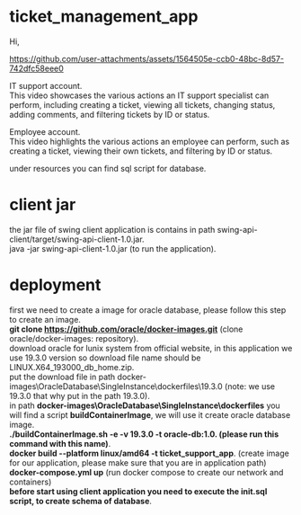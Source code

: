 # ticket_management_app

Hi,

https://github.com/user-attachments/assets/1564505e-ccb0-48bc-8d57-742dfc58eee0

IT support account.<br /> 
This video showcases the various actions an IT support specialist can perform, including creating a ticket, 
viewing all tickets, changing status, adding comments, 
and filtering tickets by ID or status.

Employee account.<br /> 
This video highlights the various actions an employee can perform, such as creating a ticket, 
viewing their own tickets, and filtering by ID or status.

under resources you can find sql script for database.

# client jar
the jar file of swing client application is contains in path swing-api-client/target/swing-api-client-1.0.jar.<br /> 
java -jar swing-api-client-1.0.jar (to run the application).

# deployment
first we need to create a image for oracle database, please follow this step to create an image. <br />
**git clone https://github.com/oracle/docker-images.git** (clone oracle/docker-images: repository).<br />
download oracle for lunix system from official website, in this application we use 19.3.0 version so download file name should be LINUX.X64_193000_db_home.zip.<br />
put the download file in path docker-images\OracleDatabase\SingleInstance\dockerfiles\19.3.0 (note: we use 19.3.0 that why put in the path 19.3.0).<br />
in path **docker-images\OracleDatabase\SingleInstance\dockerfiles** you will find a script **buildContainerImage**, we will use it create oracle database image.<br />
**./buildContainerImage.sh -e -v 19.3.0 -t oracle-db:1.0. (please run this command with this name)**.<br />
**docker build --platform linux/amd64 -t ticket_support_app**. (create image for our application, please make sure that you are in application path) <br />
**docker-compose.yml up** (run docker compose to create our network and containers) <br/>
**before start using client application you need to execute the init.sql script, to create schema of database**. <br/>


